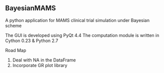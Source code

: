 ## BayesianMAMS ##
A python application for MAMS clinical trial simulation under Bayesian scheme

The GUI is developed using PyQt 4.4
The computation module is written in Cython 0.23 & Python 2.7


Road Map
1. Deal with NA in the DataFrame
2. Incorporate GR plot library
